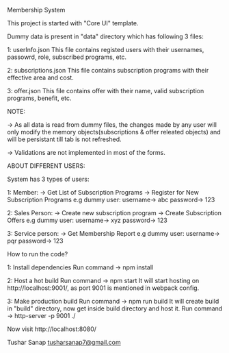 Membership System

This project is started with "Core UI" template.

Dummy data is present in "data" directory which has following 3 files:

1: userInfo.json 
	This file contains registed users with their usernames, passowrd, role, subscribed programs, etc.

2: subscriptions.json
	This file contains subscription programs with their effective area and cost.

3: offer.json
	This file contains offer with their name, valid subscription programs, benefit, etc.

NOTE:

-> As all data is read from dummy files, the changes made by any user will only modify the memory objects(subscriptions & offer releated objects) and will be persistant till tab is not refreshed.

-> Validations are not implemented in most of the forms.

ABOUT DIFFERENT USERS:

System has 3 types of users:

1: Member:
-> Get List of Subscription Programs
-> Register for New Subscription Programs
e.g dummy user: 
	username-> abc
	password-> 123

2: Sales Person:
-> Create new subscription program
-> Create Subscription Offers
e.g dummy user:
	username-> xyz
	password-> 123

3: Service person:
-> Get Membership Report
e.g dummy user:
	username-> pqr
	password-> 123


How to run the code?

1: Install dependencies
Run command -> npm install

2: Host a hot build
Run command -> npm start
It will start hosting on http://localhost:9001/, as port 9001 is mentioned in webpack config.

3: Make production build
Run command -> npm run build
It will create build in "build" directory, now get inside build directory and host it.
	Run command -> http-server -p 9001 ./ 

Now visit http://localhost:8080/



Tushar Sanap
tusharsanap7@gmail.com
